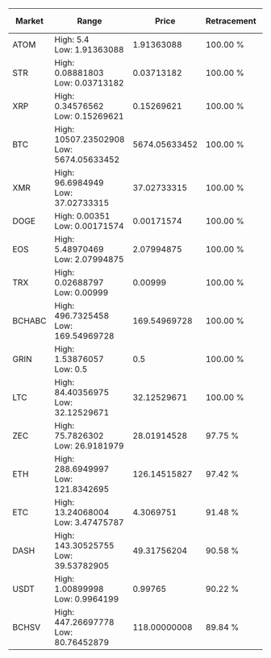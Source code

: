 | Market | Range | Price| Retracement | Doubles to 50% |
| --- | --- | --- | --- | --- |
| ATOM | High: 5.4<br />Low: 1.91363088 | 1.91363088 | 100.00 % | 1.91 |
| STR | High: 0.08881803<br />Low: 0.03713182 | 0.03713182 | 100.00 % | 1.70 |
| XRP | High: 0.34576562<br />Low: 0.15269621 | 0.15269621 | 100.00 % | 1.63 |
| BTC | High: 10507.23502908<br />Low: 5674.05633452 | 5674.05633452 | 100.00 % | 1.43 |
| XMR | High: 96.6984949<br />Low: 37.02733315 | 37.02733315 | 100.00 % | 1.81 |
| DOGE | High: 0.00351<br />Low: 0.00171574 | 0.00171574 | 100.00 % | 1.52 |
| EOS | High: 5.48970469<br />Low: 2.07994875 | 2.07994875 | 100.00 % | 1.82 |
| TRX | High: 0.02688797<br />Low: 0.00999 | 0.00999 | 100.00 % | 1.85 |
| BCHABC | High: 496.7325458<br />Low: 169.54969728 | 169.54969728 | 100.00 % | 1.96 |
| GRIN | High: 1.53876057<br />Low: 0.5 | 0.5 | 100.00 % | 2.04 |
| LTC | High: 84.40356975<br />Low: 32.12529671 | 32.12529671 | 100.00 % | 1.81 |
| ZEC | High: 75.7826302<br />Low: 26.9181979 | 28.01914528 | 97.75 % | 1.83 |
| ETH | High: 288.6949997<br />Low: 121.8342695 | 126.14515827 | 97.42 % | 1.63 |
| ETC | High: 13.24068004<br />Low: 3.47475787 | 4.3069751 | 91.48 % | 1.94 |
| DASH | High: 143.30525755<br />Low: 39.53782905 | 49.31756204 | 90.58 % | 1.85 |
| USDT | High: 1.00899998<br />Low: 0.9964199 | 0.99765 | 90.22 % | 1.01 |
| BCHSV | High: 447.26697778<br />Low: 80.76452879 | 118.00000008 | 89.84 % | 2.24 |
